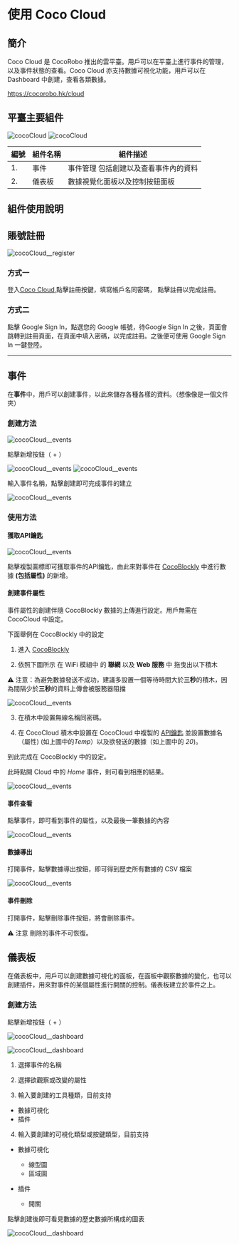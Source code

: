 # 使用 Coco Cloud


## 簡介

Coco Cloud 是 CocoRobo 推出的雲平臺。用戶可以在平臺上進行事件的管理，以及事件狀態的查看。Coco Cloud 亦支持數據可視化功能，用戶可以在 Dashboard 中創建，查看各類數據。

https://cocorobo.hk/cloud

## 平臺主要組件

![cocoCloud](../media/cocoCloud__1.png)
![cocoCloud](../media/cocoCloud__2.png)




|編號 |組件名稱 | 組件描述  |
|-  |-  |-  |
|1. |事件  | 事件管理 包括創建以及查看事件內的資料|
|2. |儀表板  | 數據視覺化面板以及控制按鈕面板 |



## 組件使用說明

## 賬號註冊

![cocoCloud__register](../media/cocoCloud__register--1.png)

### 方式一

登入[Coco Cloud](https://cocorobo.hk/cloud),點擊註冊按鍵，填寫帳戶名同密碼， 點擊註冊以完成註冊。

### 方式二

點擊 Google Sign In，點選您的 Google 帳號，待Google Sign In 之後，頁面會跳轉到註冊頁面，在頁面中填入密碼，以完成註冊。之後便可使用 Google Sign In 一鍵登陸。


---

## 事件

在**事件**中，用戶可以創建事件，以此來儲存各種各樣的資料。（想像像是一個文件夾）

### 創建方法

![cocoCloud__events](../media/cocoCloud__1.png)

點擊新增按鈕（ + ）

![cocoCloud__events](../media/cocoCloud__event--2.png)
![cocoCloud__events](../media/cocoCloud__event--3.png)

輸入事件名稱，點擊創建即可完成事件的建立

![cocoCloud__events](../media/cocoCloud__event--4.png)

### 使用方法

#### 獲取API鑰匙
![cocoCloud__events](../media/cocoCloud__event--5.png)


點擊複製圖標即可獲取事件的API鑰匙，由此來對事件在 [CocoBlockly](https://cocorobo.hk/cocoblockly/dev/?lang=zh-hant) 中進行數據 **(包括屬性)** 的新增。

#### 創建事件屬性

事件屬性的創建伴隨 CocoBlockly 數據的上傳進行設定。用戶無需在 CocoCloud 中設定。

下面舉例在 CocoBlockly 中的設定

1. 進入 [CocoBlockly](https://cocorobo.hk/cocoblockly/dev/?lang=zh-hant)

2. 依照下圖所示 在 WiFi 模組中 的 **聯網** 以及 **Web 服務** 中 拖曳出以下積木

⚠️ 注意：為避免數據發送不成功，建議多設置一個等待時間大於**三秒**的積木，因為間隔少於**三秒**的資料上傳會被服務器阻擋

![cocoCloud__events](../media/cocoCloud__event--6.png)

3. 在積木中設置無線名稱同密碼。

4. 在 CocoCloud 積木中設置在 CocoCloud 中複製的 [API鑰匙](####http://help.cocorobo.hk/#/cocomod/coco-cloud?id=獲取API鑰匙) 並設置數據名（屬性) (如上圖中的*Temp*）以及欲發送的數據（如上圖中的 *20*)。

到此完成在 CocoBlockly 中的設定。

此時點開 Cloud 中的 *Home* 事件，則可看到相應的結果。

![cocoCloud__events](../media/cocoCloud__event--7.png)

#### 事件查看

點擊事件，即可看到事件的屬性，以及最後一筆數據的內容

![cocoCloud__events](../media/cocoCloud__event--7.png)

#### 數據導出

打開事件，點擊數據導出按鈕，即可得到歷史所有數據的 CSV 檔案

![cocoCloud__events](../media/cocoCloud__event--8.png)

#### 事件刪除

打開事件，點擊刪除事件按鈕，將會刪除事件。

⚠️ 注意 刪除的事件不可恢復。

## 儀表板

在儀表板中，用戶可以創建數據可視化的面板，在面板中觀察數據的變化，也可以創建插件，用來對事件的某個屬性進行開關的控制。儀表板建立於事件之上。


### 創建方法

點擊新增按鈕（ + ）

![cocoCloud__dashboard](../media/cocoCloud__dashboard--1.png)

![cocoCloud__dashboard](../media/cocoCloud__dashboard--2.png)

1. 選擇事件的名稱

2. 選擇欲觀察或改變的屬性

3. 輸入要創建的工具種類，目前支持

  * 數據可視化
  * 插件

4. 輸入要創建的可視化類型或按鍵類型，目前支持

  * 數據可視化
    * 線型圖
    * 區域圖

  * 插件
    * 開關


點擊創建後即可看見數據的歷史數據所構成的圖表

![cocoCloud__dashboard](../media/cocoCloud__dashboard--3.png)

